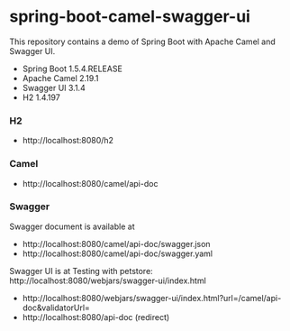 # spring-boot-camel-swagger-ui

This repository contains a demo of Spring Boot with Apache Camel and Swagger UI.

* Spring Boot 1.5.4.RELEASE
* Apache Camel 2.19.1
* Swagger UI 3.1.4
* H2 1.4.197


### H2
- http://localhost:8080/h2

### Camel
- http://localhost:8080/camel/api-doc

### Swagger
Swagger document is available at
- http://localhost:8080/camel/api-doc/swagger.json
- http://localhost:8080/camel/api-doc/swagger.yaml

Swagger UI is at
Testing with petstore: http://localhost:8080/webjars/swagger-ui/index.html

- http://localhost:8080/webjars/swagger-ui/index.html?url=/camel/api-doc&validatorUrl=
- http://localhost:8080/api-doc (redirect)